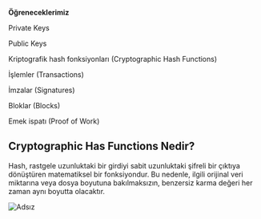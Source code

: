 **Öğreneceklerimiz**

Private Keys

Public Keys

Kriptografik hash fonksiyonları (Cryptographic Hash Functions)

İşlemler (Transactions)

İmzalar (Signatures)

Bloklar (Blocks)

Emek ispatı (Proof of Work)

Cryptographic Has Functions Nedir?
----------------------------------------------------------------------

Hash, rastgele uzunluktaki bir girdiyi sabit uzunluktaki şifreli bir çıktıya dönüştüren matematiksel bir fonksiyondur. Bu nedenle, ilgili orijinal veri miktarına veya dosya boyutuna bakılmaksızın, benzersiz karma değeri her zaman aynı boyutta olacaktır.

![Adsız](https://user-images.githubusercontent.com/68228757/147839817-8ba0a210-fe95-4554-a7f5-5440116ea441.png)

